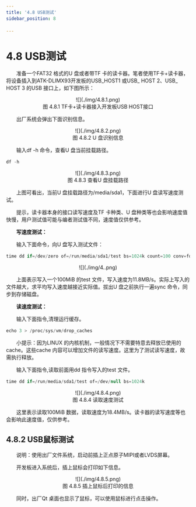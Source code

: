 ```yaml
---
title: '4.8 USB测试'
sidebar_position: 8

---
```


# 4.8 USB测试

&emsp;&emsp;准备一个FAT32 格式的U 盘或者带TF 卡的读卡器。笔者使用TF卡+读卡器，将设备插入到ATK-DLIMX93开发板的USB_HOST1 或USB_ HOST 2、USB_ HOST 3 的USB 接口上，如下图所示：

<center>
![](./img/4.8.1.png)<br />
图 4.8.1 TF卡+读卡器接入开发板USB HOST接口
</center>

&emsp;&emsp;出厂系统会弹出下面识别信息。

<center>
![](./img/4.8.2.png)<br />
图 4.8.2 U 盘识别信息
</center>

&emsp;&emsp;输入df -h 命令，查看U 盘当前挂载路径。

```c#
df -h
```

<center>
![](./img/4.8.3.png)<br />
图 4.8.3 查看U 盘挂载路径
</center>

&emsp;&emsp;上图可看出，当前U 盘挂载路径为/media/sda1，下面进行U 盘读写速度测试。

&emsp;&emsp;提示，读卡器本身的接口读写速度及TF 卡种类、U 盘种类等也会影响速度值快慢，用户测试值可能与编者测试值不同，速度值仅供参考。

&emsp;&emsp;**写速度测试：**<br />

&emsp;&emsp;输入下面命令，向U 盘写入测试文件：

```c#
time dd if=/dev/zero of=/run/media/sda1/test bs=1024k count=100 conv=fdatasync
```

<center>
![](./img/4..png)
</center>

&emsp;&emsp;上面表示写入一个100MiB 的test 文件，写入速度为11.8MB/s。实际上写入的文件越大，求平均写入速度越接近实际值。拔出U 盘之前执行一遍sync 命令，同步到存储磁盘。

&emsp;&emsp;**读速度测试：**<br />

&emsp;&emsp;输入下面指令,清理运行缓存。

```c#
echo 3 > /proc/sys/vm/drop_caches
```

&emsp;&emsp;小提示：因为LINUX 的内核机制，一般情况下不需要特意去释放已使用的cache。这些cache 内容可以增加文件的读写速度。这里为了测试读写速度，故需执行释放。

&emsp;&emsp;输入下面指令,读取前面用dd 指令写入的test 文件。

```c#
time dd if=/run/media/sda1/test of=/dev/null bs=1024k
```

<center>
![](./img/4.8.4.png)<br />
图 4.8.4 读取速度测试
</center>


&emsp;&emsp;这里表示读取100MiB 数据，读取速度为18.4MB/s。读卡器的读写速度等也会影响此速度值，仅供参考。

## 4.8.2 USB鼠标测试

&emsp;&emsp;说明：使用出厂文件系统，启动前插上正点原子MIPI或者LVDS屏幕。

&emsp;&emsp;开发板进入系统后，插上鼠标会打印如下信息。

<center>
![](./img/4.8.5.png)<br />
图 4.8.5 插上鼠标后打印的信息
</center>

&emsp;&emsp;同时，出厂Qt 桌面也显示了鼠标，可以使用鼠标进行点击操作。





